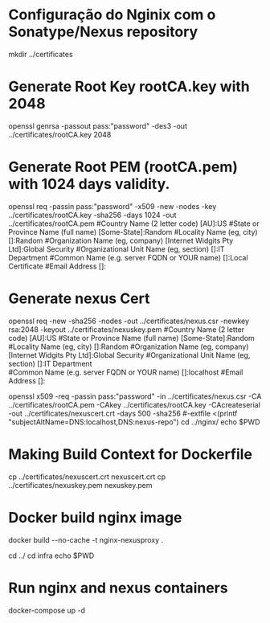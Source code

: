 # Configuração do Nginix com o Sonatype/Nexus repository

mkdir ../certificates


# Generate Root Key rootCA.key with 2048
openssl genrsa -passout pass:"password" -des3 -out ../certificates/rootCA.key 2048

# Generate Root PEM (rootCA.pem) with 1024 days validity.
openssl req -passin pass:"password"  -x509 -new -nodes -key ../certificates/rootCA.key -sha256 -days 1024 -out ../certificates/rootCA.pem 
#Country Name (2 letter code) [AU]:US
#State or Province Name (full name) [Some-State]:Random
#Locality Name (eg, city) []:Random
#Organization Name (eg, company) [Internet Widgits Pty Ltd]:Global Security
#Organizational Unit Name (eg, section) []:IT Department
#Common Name (e.g. server FQDN or YOUR name) []:Local Certificate
#Email Address []:



# Generate nexus Cert
openssl req  -new -sha256 -nodes -out ../certificates/nexus.csr -newkey rsa:2048 -keyout ../certificates/nexuskey.pem
#Country Name (2 letter code) [AU]:US
#State or Province Name (full name) [Some-State]:Random
#Locality Name (eg, city) []:Random
#Organization Name (eg, company) [Internet Widgits Pty Ltd]:Global Security
#Organizational Unit Name (eg, section) []:IT Department  
#Common Name (e.g. server FQDN or YOUR name) []:localhost
#Email Address []:

openssl x509 -req -passin pass:"password" -in ../certificates/nexus.csr -CA ../certificates/rootCA.pem -CAkey ../certificates/rootCA.key -CAcreateserial -out ../certificates/nexuscert.crt -days 500 -sha256 
#-extfile <(printf "subjectAltName=DNS:localhost,DNS:nexus-repo")
cd ../nginx/
echo $PWD

# Making Build Context for Dockerfile
cp ../certificates/nexuscert.crt nexuscert.crt
cp ../certificates/nexuskey.pem nexuskey.pem

# Docker build nginx image
docker build --no-cache -t nginx-nexusproxy .

cd ../
cd infra
echo $PWD

# Run nginx and nexus containers
docker-compose up -d
